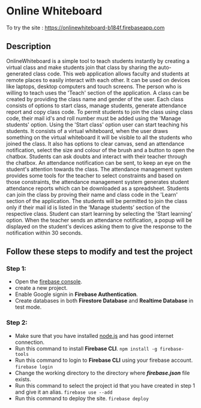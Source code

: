 # Online Whiteboard
To try the site : https://onlinewhiteboard-b184f.firebaseapp.com


## Description
OnlineWhiteboard is a simple tool to teach students instantly by creating a virtual class and 
make students join that class by sharing the auto-generated class code. 
This web application allows faculty and students at remote places to easily interact with each other. 
It can be used on devices like laptops, desktop computers and touch screens. 
The person who is willing to teach uses the 'Teach' section of the application. A class can be
created by providing the class name and gender of the user. Each class consists of options to start
class, manage students, generate attendance report and copy class code. To permit students to join
the class using class code, their mail id's and roll number must be added using the 'Manage students'
option. Using the 'Start class' option user can start teaching his students. It consists of a virtual
whiteboard, when the user draws something on the virtual whiteboard it will be visible to all the
students who joined the class. It also has options to clear canvas, send an attendance notification,
select the size and colour of the brush and a button to open the chatbox. Students can ask doubts and
interact with their teacher through the chatbox. An attendance notification can be sent, to keep an
eye on the student's attention towards the class. The attendance management system provides some
tools for the teacher to select constraints and based on those constraints, the attendance management
system generates student attendance reports which can be downloaded as a spreadsheet.
Students can join the class by proving their name and class code in the 'Learn' section of the
application. The students will be permitted to join the class only if their mail id is listed in the
‘Manage students’ section of the respective class. Student can start learning by selecting the 'Start
learning' option. When the teacher sends an attendance notification, a popup will be displayed on
the student's devices asking them to give the response to the notification within 30 seconds.

## Follow these steps to modify and test the project
### Step 1:
* Open the [firebase console](https://console.firebase.google.com/).
* create a new project.
* Enable Google signin in **Firebase Authentication**.
* Create databases in both **Firestore Database** and **Realtime Database** in test mode.
### Step 2:
* Make sure that you have installed [node.js](https://nodejs.org/en/) and has good internet connection.
* Run this command to install **Firebase CLI**.
```npm install -g firebase-tools```
* Run this command to login to **Firebase CLI** using your firebase account.
```firebase login```
* Change the working directory to the directory where **_firebase.json_** file exists.
* Run this command to select the project id that you have created in step 1 and give it an alias.
```firebase use --add```
* Run this command to deploy the site.
```firebase deploy```
